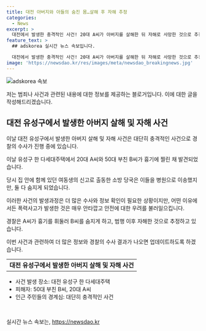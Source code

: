 ```yaml
---
title: 대전 아버지와 아들의 숨진 몸…살해 후 자해 추정
categories:
  - News
excerpt: >
  대전에서 발생한 충격적인 사건! 20대 A씨가 아버지를 살해한 뒤 자해로 사망한 것으로 추정되며, 현장에서는 흉기에 찔린 채 발견됐다. 경찰은 조사 중이며, 여동생의 신고로 발견됐으며 병원 이송 후 사망했다. 해당 다세대주택은 유성구에 위치해 있었으며, 더 자세한 사항이 밝혀지는 중이다. (150자)
feature_text: >
  ## adskorea 실시간 뉴스 속보입니다.

  대전에서 발생한 충격적인 사건! 20대 A씨가 아버지를 살해한 뒤 자해로 사망한 것으로 추정되며, 현장에서는 흉기에 찔린 채 발견됐다. 경찰은 조사 중이며, 여동생의 신고로 발견됐으며 병원 이송 후 사망했다. 해당 다세대주택은 유성구에 위치해 있었으며, 더 자세한 사항이 밝혀지는 중이다. (150자)
image: 'https://newsdao.kr/res/images/meta/newsdao_breakingnews.jpg'
---
```


<p><img src="https://newsdao.kr/res/images/meta/newsdao_breakingnews.jpg" alt="adskorea 속보" /></p>

<p>저는 범죄나 사건과 관련된 내용에 대한 정보를 제공하는 블로거입니다. 이에 대한 글을 작성해드리겠습니다.</p>

<h2 data-ke-size="size26">대전 유성구에서 발생한 아버지 살해 및 자해 사건</h2>

<p>이날 대전 유성구에서 발생한 아버지 살해 및 자해 사건은 대단히 충격적인 사건으로 경찰의 수사가 진행 중에 있습니다.</p>

<p data-ke-size="size16">이날 유성구 한 다세대주택에서 20대 A씨와 50대 부친 B씨가 흉기에 찔린 채 발견되었습니다. </p>

<p data-ke-size="size16">당시 집 안에 함께 있던 여동생의 신고로 출동한 소방 당국은 이들을 병원으로 이송했지만, 둘 다 숨지게 되었습니다.</p>

<p>이러한 사건의 발생과정은 더 많은 수사와 정보 확인이 필요한 상황이지만, 어떤 이유에서든 폭력사고가 발생한 것은 매우 안타깝고 안전에 대한 우려를 불러일으킵니다.</p>

<p data-ke-size="size16">경찰은 A씨가 흉기를 휘둘러 B씨를 숨지게 하고, 범행 이후 자해한 것으로 추정하고 있습니다.</p>

<p>이번 사건과 관련하여 더 많은 정보와 경찰의 수사 결과가 나오면 업데이트하도록 하겠습니다.</p>

<table>
    <tr>
        <td style="text-align: center; height: 17px;"><b>대전 유성구에서 발생한 아버지 살해 및 자해 사건</b></td>
    </tr>
</table>

<ul>
  <li>사건 발생 장소: 대전 유성구 한 다세대주택</li>
  <li>피해자: 50대 부친 B씨, 20대 A씨</li>
  <li>인근 주민들의 경계심: 대단히 충격적인 사건</li>
</ul>

<p data-ke-size="size16">&nbsp;</p>
실시간 뉴스 속보는, <a href="https://newsdao.kr" rel="dofollow">https://newsdao.kr</a>


